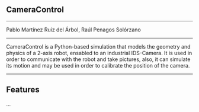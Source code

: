 ## CameraControl

___

Pablo Martínez Ruiz del Árbol, Raúl Penagos Solórzano
___

CameraControl is a Python-based simulation that models the geometry and physics of a 2-axis robot, ensabled to an industrial IDS-Camera. It is used in order to communicate with the robot and take pictures, also, it can simulate its motion and may be used in order to calibrate the position of the camera.
___


## Features

...